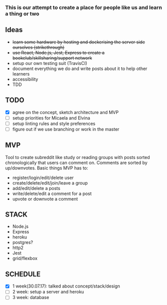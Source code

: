 ### This is our attempt to create a place for people like us and learn a thing or two

## Ideas
* ~~learn some hardware by hosting and dockerising the server side ourselves (strikethrough)~~
* ~~use React, Node.js, Jest, Express to create a bookclub/skillsharing/support network~~
* setup our own testing suit (TravisCI)
* document everything we do and write posts about it to help other learners
* accessibility
* TDD


## TODO
- [x] agree on the concept, sketch architecture and MVP
- [ ] setup priorities for Micaela and Elvina
- [ ] setup linting rules and style preferences
- [ ] figure out if we use branching or work in the master

## MVP
Tool to create subreddit like study or reading groups with posts sorted chronologically that users can comment on. Comments are sorted by up/downvotes.
Basic things MVP has to:
* register/login/edit/delete user
* create/delete/edit/join/leave a group
* add/edit/delete a posts
* write/delete/edit a comment for a post
* upvote or downvote a comment

## STACK
* Node.js
* Express
* heroku
* postgres?
* http2
* Jest
* grid/flexbox

## SCHEDULE
- [x] 1 week(30.07.17): talked about concept/stack/design
- [ ] 2 week: setup a server and heroku
- [ ] 3 week: database
